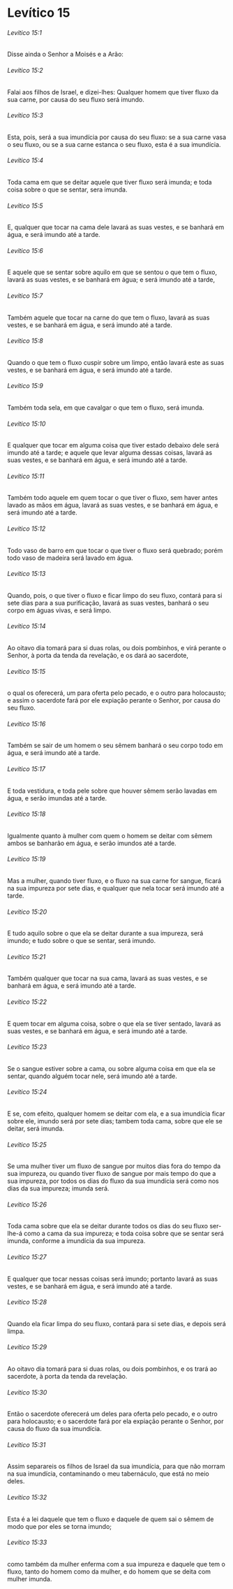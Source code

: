 # Levítico 15

###### Levítico 15:1

Disse ainda o Senhor a Moisés e a Arão:

###### Levítico 15:2

Falai aos filhos de Israel, e dizei-lhes: Qualquer homem que tiver fluxo da sua carne, por causa do seu fluxo será imundo.

###### Levítico 15:3

Esta, pois, será a sua imundícia por causa do seu fluxo: se a sua carne vasa o seu fluxo, ou se a sua carne estanca o seu fluxo, esta é a sua imundícia.

###### Levítico 15:4

Toda cama em que se deitar aquele que tiver fluxo será imunda; e toda coisa sobre o que se sentar, sera imunda.

###### Levítico 15:5

E, qualquer que tocar na cama dele lavará as suas vestes, e se banhará em água, e será imundo até a tarde.

###### Levítico 15:6

E aquele que se sentar sobre aquilo em que se sentou o que tem o fluxo, lavará as suas vestes, e se banhará em água; e será imundo até a tarde,

###### Levítico 15:7

Também aquele que tocar na carne do que tem o fluxo, lavará as suas vestes, e se banhará em água, e será imundo até a tarde.

###### Levítico 15:8

Quando o que tem o fluxo cuspir sobre um limpo, então lavará este as suas vestes, e se banhará em água, e será imundo até a tarde.

###### Levítico 15:9

Também toda sela, em que cavalgar o que tem o fluxo, será imunda.

###### Levítico 15:10

E qualquer que tocar em alguma coisa que tiver estado debaixo dele será imundo até a tarde; e aquele que levar alguma dessas coisas, lavará as suas vestes, e se banhará em água, e será imundo até a tarde.

###### Levítico 15:11

Também todo aquele em quem tocar o que tiver o fluxo, sem haver antes lavado as mãos em água, lavará as suas vestes, e se banhará em água, e será imundo até a tarde.

###### Levítico 15:12

Todo vaso de barro em que tocar o que tiver o fluxo será quebrado; porém todo vaso de madeira será lavado em água.

###### Levítico 15:13

Quando, pois, o que tiver o fluxo e ficar limpo do seu fluxo, contará para si sete dias para a sua purificação, lavará as suas vestes, banhará o seu corpo em águas vivas, e será limpo.

###### Levítico 15:14

Ao oitavo dia tomará para si duas rolas, ou dois pombinhos, e virá perante o Senhor, à porta da tenda da revelação, e os dará ao sacerdote,

###### Levítico 15:15

o qual os oferecerá, um para oferta pelo pecado, e o outro para holocausto; e assim o sacerdote fará por ele expiação perante o Senhor, por causa do seu fluxo.

###### Levítico 15:16

Também se sair de um homem o seu sêmem banhará o seu corpo todo em água, e será imundo até a tarde.

###### Levítico 15:17

E toda vestidura, e toda pele sobre que houver sêmem serão lavadas em água, e serão imundas até a tarde.

###### Levítico 15:18

Igualmente quanto à mulher com quem o homem se deitar com sêmem ambos se banharão em água, e serão imundos até a tarde.

###### Levítico 15:19

Mas a mulher, quando tiver fluxo, e o fluxo na sua carne for sangue, ficará na sua impureza por sete dias, e qualquer que nela tocar será imundo até a tarde.

###### Levítico 15:20

E tudo aquilo sobre o que ela se deitar durante a sua impureza, será imundo; e tudo sobre o que se sentar, será imundo.

###### Levítico 15:21

Também qualquer que tocar na sua cama, lavará as suas vestes, e se banhará em água, e será imundo até a tarde.

###### Levítico 15:22

E quem tocar em alguma coisa, sobre o que ela se tiver sentado, lavará as suas vestes, e se banhará em água, e será imundo até a tarde.

###### Levítico 15:23

Se o sangue estiver sobre a cama, ou sobre alguma coisa em que ela se sentar, quando alguém tocar nele, será imundo até a tarde.

###### Levítico 15:24

E se, com efeito, qualquer homem se deitar com ela, e a sua imundícia ficar sobre ele, imundo será por sete dias; tambem toda cama, sobre que ele se deitar, será imunda.

###### Levítico 15:25

Se uma mulher tiver um fluxo de sangue por muitos dias fora do tempo da sua impureza, ou quando tiver fluxo de sangue por mais tempo do que a sua impureza, por todos os dias do fluxo da sua imundícia será como nos dias da sua impureza; imunda será.

###### Levítico 15:26

Toda cama sobre que ela se deitar durante todos os dias do seu fluxo ser-lhe-á como a cama da sua impureza; e toda coisa sobre que se sentar será imunda, conforme a imundícia da sua impureza.

###### Levítico 15:27

E qualquer que tocar nessas coisas será imundo; portanto lavará as suas vestes, e se banhará em água, e será imundo até a tarde.

###### Levítico 15:28

Quando ela ficar limpa do seu fluxo, contará para si sete dias, e depois será limpa.

###### Levítico 15:29

Ao oitavo dia tomará para si duas rolas, ou dois pombinhos, e os trará ao sacerdote, à porta da tenda da revelação.

###### Levítico 15:30

Então o sacerdote oferecerá um deles para oferta pelo pecado, e o outro para holocausto; e o sacerdote fará por ela expiação perante o Senhor, por causa do fluxo da sua imundícia.

###### Levítico 15:31

Assim separareis os filhos de Israel da sua imundícia, para que não morram na sua imundícia, contaminando o meu tabernáculo, que está no meio deles.

###### Levítico 15:32

Esta é a lei daquele que tem o fluxo e daquele de quem sai o sêmem de modo que por eles se torna imundo;

###### Levítico 15:33

como também da mulher enferma com a sua impureza e daquele que tem o fluxo, tanto do homem como da mulher, e do homem que se deita com mulher imunda.


